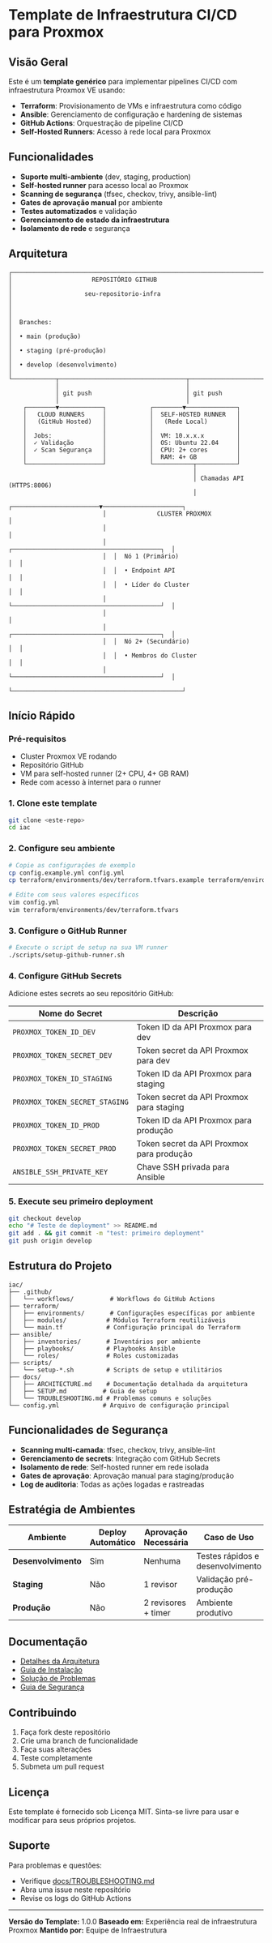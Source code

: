 # Template de Infraestrutura CI/CD para Proxmox

## Visão Geral

Este é um **template genérico** para implementar pipelines CI/CD com infraestrutura Proxmox VE usando:

- **Terraform**: Provisionamento de VMs e infraestrutura como código
- **Ansible**: Gerenciamento de configuração e hardening de sistemas
- **GitHub Actions**: Orquestração de pipeline CI/CD
- **Self-Hosted Runners**: Acesso à rede local para Proxmox

## Funcionalidades

- **Suporte multi-ambiente** (dev, staging, production)
- **Self-hosted runner** para acesso local ao Proxmox
- **Scanning de segurança** (tfsec, checkov, trivy, ansible-lint)
- **Gates de aprovação manual** por ambiente
- **Testes automatizados** e validação
- **Gerenciamento de estado da infraestrutura**
- **Isolamento de rede** e segurança

## Arquitetura

```
┌─────────────────────────────────────────────────────────────────────────┐
│                      REPOSITÓRIO GITHUB                                │
│                    seu-repositorio-infra                               │
│                                                                         │
│  Branches:                                                              │
│  • main (produção)                                                     │
│  • staging (pré-produção)                                              │
│  • develop (desenvolvimento)                                           │
└────────────┬───────────────────────────────────┬────────────────────────┘
             │                                   │
             │ git push                          │ git push
             │                                   │
    ┌────────▼────────────┐            ┌────────▼──────────────┐
    │   CLOUD RUNNERS     │            │  SELF-HOSTED RUNNER   │
    │   (GitHub Hosted)   │            │   (Rede Local)        │
    │                     │            │                       │
    │  Jobs:              │            │  VM: 10.x.x.x         │
    │  ✓ Validação        │            │  OS: Ubuntu 22.04     │
    │  ✓ Scan Segurança   │            │  CPU: 2+ cores        │
    │                     │            │  RAM: 4+ GB           │
    └─────────────────────┘            └───────────┬───────────┘
                                                   │
                                                   │ Chamadas API (HTTPS:8006)
                                                   │
                          ┌────────────────────────▼──────────────────────┐
                          │              CLUSTER PROXMOX                  │
                          │                                               │
                          │  ┌─────────────────────────────────────────┐  │
                          │  │  Nó 1 (Primário)                        │  │
                          │  │  • Endpoint API                         │  │
                          │  │  • Líder do Cluster                     │  │
                          │  └─────────────────────────────────────────┘  │
                          │                                               │
                          │  ┌─────────────────────────────────────────┐  │
                          │  │  Nó 2+ (Secundário)                     │  │
                          │  │  • Membros do Cluster                   │  │
                          │  └─────────────────────────────────────────┘  │
                          └───────────────────────────────────────────────┘
```

## Início Rápido

### Pré-requisitos

- Cluster Proxmox VE rodando
- Repositório GitHub
- VM para self-hosted runner (2+ CPU, 4+ GB RAM)
- Rede com acesso à internet para o runner

### 1. Clone este template

```bash
git clone <este-repo>
cd iac
```

### 2. Configure seu ambiente

```bash
# Copie as configurações de exemplo
cp config.example.yml config.yml
cp terraform/environments/dev/terraform.tfvars.example terraform/environments/dev/terraform.tfvars

# Edite com seus valores específicos
vim config.yml
vim terraform/environments/dev/terraform.tfvars
```

### 3. Configure o GitHub Runner

```bash
# Execute o script de setup na sua VM runner
./scripts/setup-github-runner.sh
```

### 4. Configure GitHub Secrets

Adicione estes secrets ao seu repositório GitHub:

| Nome do Secret | Descrição |
|-------------|-------------|
| `PROXMOX_TOKEN_ID_DEV` | Token ID da API Proxmox para dev |
| `PROXMOX_TOKEN_SECRET_DEV` | Token secret da API Proxmox para dev |
| `PROXMOX_TOKEN_ID_STAGING` | Token ID da API Proxmox para staging |
| `PROXMOX_TOKEN_SECRET_STAGING` | Token secret da API Proxmox para staging |
| `PROXMOX_TOKEN_ID_PROD` | Token ID da API Proxmox para produção |
| `PROXMOX_TOKEN_SECRET_PROD` | Token secret da API Proxmox para produção |
| `ANSIBLE_SSH_PRIVATE_KEY` | Chave SSH privada para Ansible |

### 5. Execute seu primeiro deployment

```bash
git checkout develop
echo "# Teste de deployment" >> README.md
git add . && git commit -m "test: primeiro deployment"
git push origin develop
```

## Estrutura do Projeto

```
iac/
├── .github/
│   └── workflows/          # Workflows do GitHub Actions
├── terraform/
│   ├── environments/       # Configurações específicas por ambiente
│   ├── modules/           # Módulos Terraform reutilizáveis
│   └── main.tf            # Configuração principal do Terraform
├── ansible/
│   ├── inventories/       # Inventários por ambiente
│   ├── playbooks/         # Playbooks Ansible
│   └── roles/             # Roles customizadas
├── scripts/
│   └── setup-*.sh         # Scripts de setup e utilitários
├── docs/
│   ├── ARCHITECTURE.md    # Documentação detalhada da arquitetura
│   ├── SETUP.md          # Guia de setup
│   └── TROUBLESHOOTING.md # Problemas comuns e soluções
└── config.yml            # Arquivo de configuração principal
```

## Funcionalidades de Segurança

- **Scanning multi-camada**: tfsec, checkov, trivy, ansible-lint
- **Gerenciamento de secrets**: Integração com GitHub Secrets
- **Isolamento de rede**: Self-hosted runner em rede isolada
- **Gates de aprovação**: Aprovação manual para staging/produção
- **Log de auditoria**: Todas as ações logadas e rastreadas

## Estratégia de Ambientes

| Ambiente | Deploy Automático | Aprovação Necessária | Caso de Uso |
|-------------|------------|-------------------|----------|
| **Desenvolvimento** | Sim | Nenhuma | Testes rápidos e desenvolvimento |
| **Staging** | Não | 1 revisor | Validação pré-produção |
| **Produção** | Não | 2 revisores + timer | Ambiente produtivo |

## Documentação

- [Detalhes da Arquitetura](docs/ARQUITETURA.md)
- [Guia de Instalação](docs/INSTALACAO.md)
- [Solução de Problemas](docs/TROUBLESHOOTING.md)
- [Guia de Segurança](docs/SECURITY.md)

## Contribuindo

1. Faça fork deste repositório
2. Crie uma branch de funcionalidade
3. Faça suas alterações
4. Teste completamente
5. Submeta um pull request

## Licença

Este template é fornecido sob Licença MIT. Sinta-se livre para usar e modificar para seus próprios projetos.

## Suporte

Para problemas e questões:
- Verifique [docs/TROUBLESHOOTING.md](docs/TROUBLESHOOTING.md)
- Abra uma issue neste repositório
- Revise os logs do GitHub Actions

---

**Versão do Template:** 1.0.0
**Baseado em:** Experiência real de infraestrutura Proxmox
**Mantido por:** Equipe de Infraestrutura